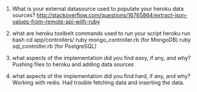 1) What is your external datasource used to populate your heroku data sources?
http://stackoverflow.com/questions/16765864/extract-json-values-from-remote-api-with-ruby

2) what are heroku toolbelt commands used to run your script
heroku run bash
cd app/controllers/
ruby mongo_controller.rb  (for MongoDB)
ruby sql_controller.rb  (for PostgreSQL)

3) what aspects of the implementation did you find easy, if any, and why?
Pushing files to heroku and adding data sources

4) what aspects of the implementation did you find hard, if any, and why?
Working with redis. Had trouble fetching data and inserting the data.

